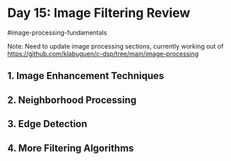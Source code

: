 # Day 15: Image Filtering Review
#image-processing-fundamentals 

Note: Need to update image processing sections, currently working out of 
https://github.com/klabuguen/c-dsp/tree/main/image-processing 
## 1. Image Enhancement Techniques
## 2. Neighborhood Processing
## 3. Edge Detection
## 4. More Filtering Algorithms